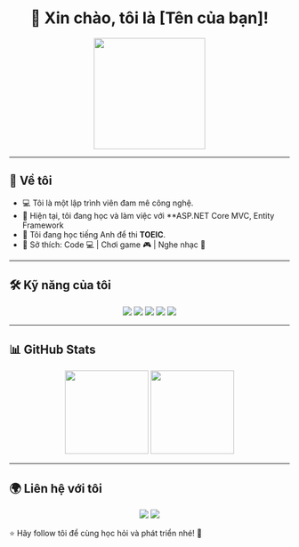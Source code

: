 <h1 align="center">👋 Xin chào, tôi là [Tên của bạn]!</h1>

<p align="center">
  <img src="https://media.giphy.com/media/xT0GqeSlGSRQxAMvV6/giphy.gif" width="200">
</p>

---

## 🚀 Về tôi  
- 💻 Tôi là một lập trình viên đam mê công nghệ.  
- 🎯 Hiện tại, tôi đang học và làm việc với **ASP.NET Core MVC, Entity Framework
- 🌱 Tôi đang học tiếng Anh để thi **TOEIC**.  
- 🎨 Sở thích: Code 💻 | Chơi game 🎮 | Nghe nhạc 🎵  

---

## 🛠 Kỹ năng của tôi  
<p align="center">
  <img src="https://img.shields.io/badge/C%23-239120?style=for-the-badge&logo=c-sharp&logoColor=white"/>
  <img src="https://img.shields.io/badge/.NET-5C2D91?style=for-the-badge&logo=dot-net&logoColor=white"/>
  <img src="https://img.shields.io/badge/SQL-CC2927?style=for-the-badge&logo=microsoft-sql-server&logoColor=white"/>
  <img src="https://img.shields.io/badge/Git-F05032?style=for-the-badge&logo=git&logoColor=white"/>
  <img src="https://img.shields.io/badge/GitHub-181717?style=for-the-badge&logo=github&logoColor=white"/>
</p>

---

## 📊 GitHub Stats  
<p align="center">
  <img src="https://github-readme-stats.vercel.app/api?username=kiennguyen2202&show_icons=true&theme=radical" height="150">
  <img src="https://github-readme-stats.vercel.app/api/top-langs/?username=kiennguyen2202&layout=compact&theme=radical" height="150">
</p>

---

## 🌍 Liên hệ với tôi  
<p align="center">
  <a href="mailto:mrkienquangngai2@gmail.com"><img src="https://img.shields.io/badge/Email-D14836?style=for-the-badge&logo=gmail&logoColor=white"></a>
  <a href="https://github.com/kiennguyen2202"><img src="https://img.shields.io/badge/GitHub-100000?style=for-the-badge&logo=github&logoColor=white"></a>
</p>

⭐ Hãy follow tôi để cùng học hỏi và phát triển nhé! 🚀
